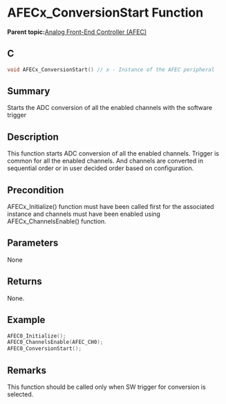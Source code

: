 # AFECx\_ConversionStart Function

**Parent topic:**[Analog Front-End Controller \(AFEC\)](GUID-89A24A8B-C8CE-48B6-9F65-764983A80D78.md)

## C

```c
void AFECx_ConversionStart() // x - Instance of the AFEC peripheral
```

## Summary

Starts the ADC conversion of all the enabled channels with the software trigger

## Description

This function starts ADC conversion of all the enabled channels. Trigger is common for all the enabled channels. And channels are converted in sequential order or in user decided order based on configuration.

## Precondition

AFECx\_Initialize\(\) function must have been called first for the associated instance and channels must have been enabled using AFECx\_ChannelsEnable\(\) function.

## Parameters

None

## Returns

None.

## Example

```c
AFEC0_Initialize();
AFEC0_ChannelsEnable(AFEC_CH0);
AFEC0_ConversionStart();
```

## Remarks

This function should be called only when SW trigger for conversion is selected.

